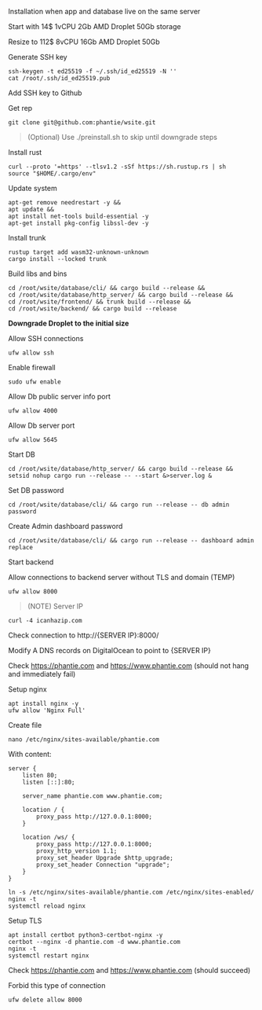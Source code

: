 Installation when app and database live on the same server

Start with 14$ 1vCPU 2Gb AMD Droplet 50Gb storage

Resize to 112$ 8vCPU 16Gb AMD Droplet 50Gb

Generate SSH key

    ssh-keygen -t ed25519 -f ~/.ssh/id_ed25519 -N ''
    cat /root/.ssh/id_ed25519.pub


Add SSH key to Github

Get rep

    git clone git@github.com:phantie/wsite.git

> (Optional) Use ./preinstall.sh to skip until downgrade steps

Install rust

    curl --proto '=https' --tlsv1.2 -sSf https://sh.rustup.rs | sh
    source "$HOME/.cargo/env"


Update system

    apt-get remove needrestart -y &&
    apt update &&
    apt install net-tools build-essential -y
    apt-get install pkg-config libssl-dev -y


Install trunk

    rustup target add wasm32-unknown-unknown
    cargo install --locked trunk


Build libs and bins

    cd /root/wsite/database/cli/ && cargo build --release &&
    cd /root/wsite/database/http_server/ && cargo build --release &&
    cd /root/wsite/frontend/ && trunk build --release &&
    cd /root/wsite/backend/ && cargo build --release

**Downgrade Droplet to the initial size**

Allow SSH connections
    
    ufw allow ssh

Enable firewall
    
    sudo ufw enable

Allow Db public server info port
    
    ufw allow 4000

Allow Db server port

    ufw allow 5645

Start DB

    cd /root/wsite/database/http_server/ && cargo build --release && setsid nohup cargo run --release -- --start &>server.log &

Set DB password
    
    cd /root/wsite/database/cli/ && cargo run --release -- db admin password

Create Admin dashboard password
    
    cd /root/wsite/database/cli/ && cargo run --release -- dashboard admin replace

Start backend

Allow connections to backend server without TLS and domain (TEMP)

    ufw allow 8000

> (NOTE) Server IP
    
    curl -4 icanhazip.com

Check connection to http://{SERVER IP}:8000/

Modify A DNS records on DigitalOcean to point to {SERVER IP}

Check https://phantie.com and https://www.phantie.com (should not hang and immediately fail)

Setup nginx

    apt install nginx -y
    ufw allow 'Nginx Full'

Create file

    nano /etc/nginx/sites-available/phantie.com

With content:
```
server {
    listen 80;
    listen [::]:80;

    server_name phantie.com www.phantie.com;

    location / {
        proxy_pass http://127.0.0.1:8000;
    }

    location /ws/ {
        proxy_pass http://127.0.0.1:8000;
        proxy_http_version 1.1;
        proxy_set_header Upgrade $http_upgrade;
        proxy_set_header Connection "upgrade";
    }
}
```

```
ln -s /etc/nginx/sites-available/phantie.com /etc/nginx/sites-enabled/
nginx -t
systemctl reload nginx
```

Setup TLS
<!--- apt-get purge nginx nginx-common nginx-full certbot python3-certbot-nginx -->
    apt install certbot python3-certbot-nginx -y
    certbot --nginx -d phantie.com -d www.phantie.com
    nginx -t
    systemctl restart nginx

Check https://phantie.com and https://www.phantie.com (should succeed)

Forbid this type of connection
    
    ufw delete allow 8000